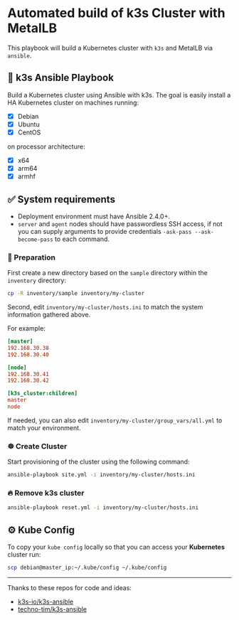 # Automated build of k3s Cluster with MetalLB

This playbook will build a Kubernetes cluster with `k3s` and MetalLB via `ansible`.

## 📖 k3s Ansible Playbook

Build a Kubernetes cluster using Ansible with k3s. The goal is easily install a HA Kubernetes cluster on machines running:

- [X] Debian
- [X] Ubuntu
- [X] CentOS

on processor architecture:

- [X] x64
- [X] arm64
- [X] armhf

## ✅ System requirements

* Deployment environment must have Ansible 2.4.0+.
* `server` and `agent` nodes should have passwordless SSH access, if not you can supply arguments to provide credentials `-ask-pass --ask-become-pass` to each command.

### 🍴 Preparation

First create a new directory based on the `sample` directory within the `inventory` directory:

```bash
cp -R inventory/sample inventory/my-cluster
```

Second, edit `inventory/my-cluster/hosts.ini` to match the system information gathered above. 

For example:

```ini
[master]
192.168.30.38
192.168.30.40

[node]
192.168.30.41
192.168.30.42

[k3s_cluster:children]
master
node
```

If needed, you can also edit `inventory/my-cluster/group_vars/all.yml` to match your environment.

### ☸️ Create Cluster

Start provisioning of the cluster using the following command:

```bash
ansible-playbook site.yml -i inventory/my-cluster/hosts.ini
```

### 🔥 Remove k3s cluster

```bash
ansible-playbook reset.yml -i inventory/my-cluster/hosts.ini
```

## ⚙️ Kube Config

To copy your `kube config` locally so that you can access your **Kubernetes** cluster run:

```bash
scp debian@master_ip:~/.kube/config ~/.kube/config
```

----

Thanks to these repos for code and ideas:

* [k3s-io/k3s-ansible](https://github.com/k3s-io/k3s-ansible)
* [techno-tim/k3s-ansible](https://github.com/techno-tim/k3s-ansible)
